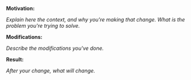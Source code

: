 <!-- 
    🚨 ATTENTION! 🚨 
    
    This PR template is REQUIRED. PRs not following this format will be closed without review.
    
    Requirements:
    - Label your PR with the correct type (e.g., 🐛 Bug, ✨ Enhancement, 🧪 Test, etc.)
    - Provide clear and specific details in each section
-->

**Motivation:**

*Explain here the context, and why you're making that change. What is the problem you're trying to solve.*

**Modifications:**

*Describe the modifications you've done.*

**Result:**

*After your change, what will change.*
